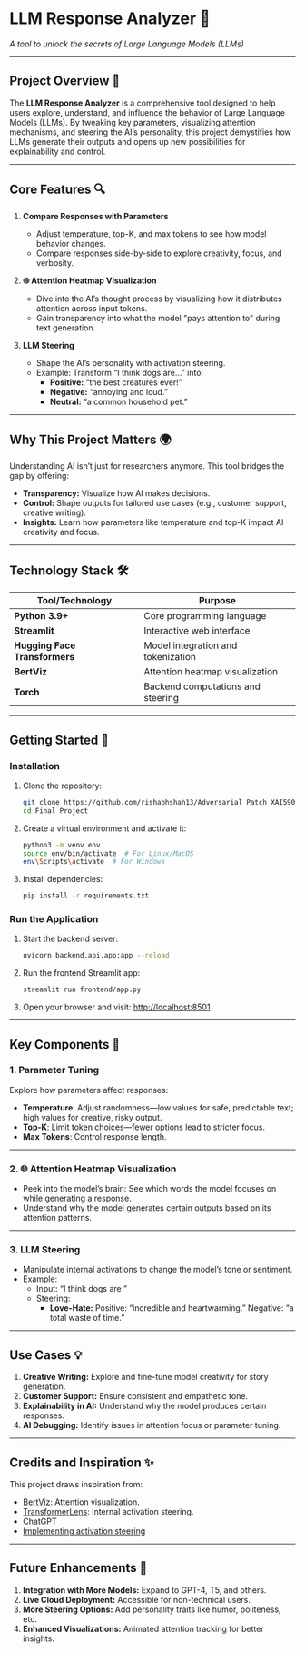 # **LLM Response Analyzer** 🚀  
*A tool to unlock the secrets of Large Language Models (LLMs)*  

---

## **Project Overview** 🌟  
The **LLM Response Analyzer** is a comprehensive tool designed to help users explore, understand, and influence the behavior of Large Language Models (LLMs). By tweaking key parameters, visualizing attention mechanisms, and steering the AI’s personality, this project demystifies how LLMs generate their outputs and opens up new possibilities for explainability and control.

---

## **Core Features** 🔍  

1. **Compare Responses with Parameters**  
   - Adjust temperature, top-K, and max tokens to see how model behavior changes.  
   - Compare responses side-by-side to explore creativity, focus, and verbosity.  

2. **🌐 Attention Heatmap Visualization**  
   - Dive into the AI’s thought process by visualizing how it distributes attention across input tokens.  
   - Gain transparency into what the model "pays attention to" during text generation.  

3. **LLM Steering**  
   - Shape the AI’s personality with activation steering.  
   - Example: Transform “I think dogs are…” into:  
     - **Positive:** “the best creatures ever!”  
     - **Negative:** “annoying and loud.”  
     - **Neutral:** “a common household pet.”  

---

## **Why This Project Matters** 🌍  

Understanding AI isn’t just for researchers anymore. This tool bridges the gap by offering:  
- **Transparency:** Visualize how AI makes decisions.  
- **Control:** Shape outputs for tailored use cases (e.g., customer support, creative writing).  
- **Insights:** Learn how parameters like temperature and top-K impact AI creativity and focus.  

---

## **Technology Stack** 🛠️  

| Tool/Technology          | Purpose                           |  
|---------------------------|-----------------------------------|  
| **Python 3.9+**           | Core programming language         |  
| **Streamlit**             | Interactive web interface         |  
| **Hugging Face Transformers** | Model integration and tokenization |  
| **BertViz**               | Attention heatmap visualization   |  
| **Torch**                 | Backend computations and steering |  

---

## **Getting Started** 🚦  

### **Installation**  
1. Clone the repository:  
   ```bash
   git clone https://github.com/rishabhshah13/Adversarial_Patch_XAI590.git
   cd Final Project
   ```  
2. Create a virtual environment and activate it:  
   ```bash
   python3 -m venv env  
   source env/bin/activate  # For Linux/MacOS  
   env\Scripts\activate  # For Windows  
   ```  
3. Install dependencies:  
   ```bash
   pip install -r requirements.txt  
   ```  

### **Run the Application**  
1. Start the backend server:  
   ```bash
   uvicorn backend.api.app:app --reload  
   ```  
2. Run the frontend Streamlit app:  
   ```bash
   streamlit run frontend/app.py  
   ```  

3. Open your browser and visit: [http://localhost:8501](http://localhost:8501)  

---

## **Key Components** 🧩  

### **1. Parameter Tuning**  
Explore how parameters affect responses:  
- **Temperature**: Adjust randomness—low values for safe, predictable text; high values for creative, risky output.  
- **Top-K**: Limit token choices—fewer options lead to stricter focus.  
- **Max Tokens**: Control response length.  

---

### **2. 🌐 Attention Heatmap Visualization**  
- Peek into the model’s brain: See which words the model focuses on while generating a response.  
- Understand why the model generates certain outputs based on its attention patterns.  

---

### **3. LLM Steering**  
- Manipulate internal activations to change the model’s tone or sentiment.  
- Example:  
  - Input: “I think dogs are ”  
  - Steering:  
    - **Love-Hate:** Positive: “incredible and heartwarming.” Negative: “a total waste of time.”  

---

## **Use Cases** 💡  
1. **Creative Writing:** Explore and fine-tune model creativity for story generation.  
2. **Customer Support:** Ensure consistent and empathetic tone.  
3. **Explainability in AI:** Understand why the model produces certain responses.  
4. **AI Debugging:** Identify issues in attention focus or parameter tuning.  

---

## **Credits and Inspiration** ✨  
This project draws inspiration from:  
- [BertViz](https://github.com/jessevig/bertviz): Attention visualization.  
- [TransformerLens](https://github.com/AlignmentResearch/TransformerLens): Internal activation steering.  
- ChatGPT
- [Implementing activation steering](https://www.lesswrong.com/posts/ndyngghzFY388Dnew/implementing-activation-steering#fn0j9pmu8ahchs)
---

## **Future Enhancements** 🚀  
1. **Integration with More Models:** Expand to GPT-4, T5, and others.  
2. **Live Cloud Deployment:** Accessible for non-technical users.  
3. **More Steering Options:** Add personality traits like humor, politeness, etc.  
4. **Enhanced Visualizations:** Animated attention tracking for better insights.  


